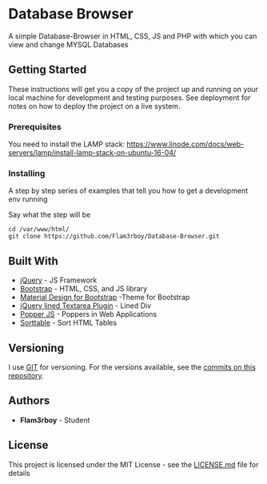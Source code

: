 # Database Browser

A simple Database-Browser in HTML, CSS, JS and PHP with which you can view and change MYSQL Databases

## Getting Started

These instructions will get you a copy of the project up and running on your local machine for development and testing purposes. See deployment for notes on how to deploy the project on a live system.

### Prerequisites

You need to install the LAMP stack: https://www.linode.com/docs/web-servers/lamp/install-lamp-stack-on-ubuntu-16-04/

### Installing

A step by step series of examples that tell you how to get a development env running

Say what the step will be

```
cd /var/www/html/
git clone https://github.com/Flam3rboy/Database-Browser.git
```

## Built With

* [jQuery](http://jquery.com/) - JS Framework
* [Bootstrap](https://getbootstrap.com/) - HTML, CSS, and JS library
* [Material Design for Bootstrap](https://mdbootstrap.com/) -Theme for Bootstrap
* [jQuery lined Textarea Plugin](http://alan.blog-city.com/jquerylinedtextarea.htm) - Lined Div
* [Popper JS](https://popper.js.org/) - Poppers in Web Applications
* [Sorttable](http://www.kryogenix.org/code/browser/sorttable/) - Sort HTML Tables

## Versioning

I use [GIT](https://git-scm.com/) for versioning. For the versions available, see the [commits on this repository](https://github.com/Flam3rboy/Database-Browser/commits/master). 

## Authors

* **Flam3rboy** - Student

## License

This project is licensed under the MIT License - see the [LICENSE.md](LICENSE.md) file for details

